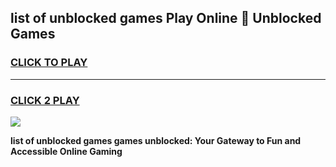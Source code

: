 
## list of unblocked games Play Online 👋 Unblocked Games
<h3>
<a href="https://premium.freeplayer.one?title=list_of_unblocked_games&ref=19F">CLICK TO PLAY</a></h3>
<hr>

<h3>
<a href="https://premium.freeplayer.one?title=list_of_unblocked_games&ref=19F">CLICK 2 PLAY</a>
  
</h3>

<a href="https://premium.freeplayer.one?title=list_of_unblocked_games&ref=19F"><img src="https://clearcache.store/games.png"></a>


**list of unblocked games games unblocked: Your Gateway to Fun and Accessible Online Gaming**
